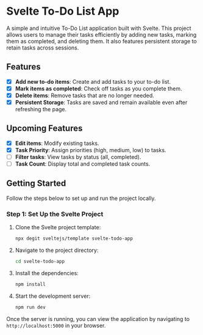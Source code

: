# Svelte To-Do List App

A simple and intuitive To-Do List application built with Svelte. This project allows users to manage their tasks efficiently by adding new tasks, marking them as completed, and deleting them. It also features persistent storage to retain tasks across sessions.

## Features

- [x] **Add new to-do items**: Create and add tasks to your to-do list.
- [x] **Mark items as completed**: Check off tasks as you complete them.
- [x] **Delete items**: Remove tasks that are no longer needed.
- [x] **Persistent Storage**: Tasks are saved and remain available even after refreshing the page.

## Upcoming Features

- [x] **Edit items**: Modify existing tasks.
- [x] **Task Priority**: Assign priorities (high, medium, low) to tasks.
- [ ] **Filter tasks**: View tasks by status (all, completed).
- [ ] **Task Count**: Display total and completed task counts.

## Getting Started

Follow the steps below to set up and run the project locally.

### Step 1: Set Up the Svelte Project

1. Clone the Svelte project template:

   ```bash
   npx degit sveltejs/template svelte-todo-app
   ```

2. Navigate to the project directory:

   ```bash
   cd svelte-todo-app
   ```

3. Install the dependencies:

   ```bash
   npm install
   ```

4. Start the development server:
   ```bash
   npm run dev
   ```

Once the server is running, you can view the application by navigating to `http://localhost:5000` in your browser.
